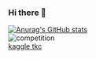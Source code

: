 ### Hi there 👋
 
[![Anurag's GitHub stats](https://github-readme-stats.vercel.app/api?username=tkc)](https://github.com/anuraghazra/github-readme-stats)   
![competition](https://road-to-kaggle-grandmaster.vercel.app/api/badges/takeshiiijima/competition)  
[kaggle tkc](https://www.kaggle.com/takeshiiijima/competitions)

